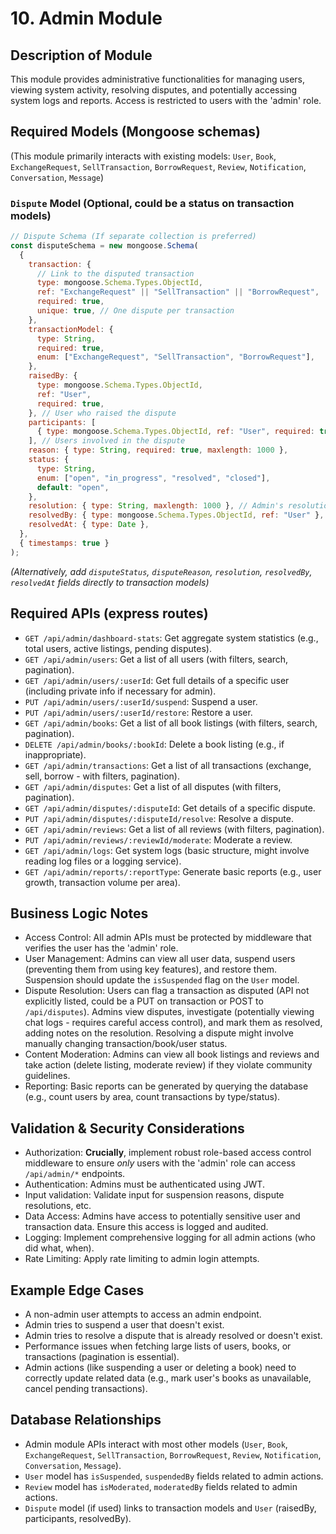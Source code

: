 # 10. Admin Module

## Description of Module

This module provides administrative functionalities for managing users, viewing system activity, resolving disputes, and potentially accessing system logs and reports. Access is restricted to users with the 'admin' role.

## Required Models (Mongoose schemas)

(This module primarily interacts with existing models: `User`, `Book`, `ExchangeRequest`, `SellTransaction`, `BorrowRequest`, `Review`, `Notification`, `Conversation`, `Message`)

### `Dispute` Model (Optional, could be a status on transaction models)

```javascript
// Dispute Schema (If separate collection is preferred)
const disputeSchema = new mongoose.Schema(
  {
    transaction: {
      // Link to the disputed transaction
      type: mongoose.Schema.Types.ObjectId,
      ref: "ExchangeRequest" || "SellTransaction" || "BorrowRequest",
      required: true,
      unique: true, // One dispute per transaction
    },
    transactionModel: {
      type: String,
      required: true,
      enum: ["ExchangeRequest", "SellTransaction", "BorrowRequest"],
    },
    raisedBy: {
      type: mongoose.Schema.Types.ObjectId,
      ref: "User",
      required: true,
    }, // User who raised the dispute
    participants: [
      { type: mongoose.Schema.Types.ObjectId, ref: "User", required: true },
    ], // Users involved in the dispute
    reason: { type: String, required: true, maxlength: 1000 },
    status: {
      type: String,
      enum: ["open", "in_progress", "resolved", "closed"],
      default: "open",
    },
    resolution: { type: String, maxlength: 1000 }, // Admin's resolution notes
    resolvedBy: { type: mongoose.Schema.Types.ObjectId, ref: "User" }, // Admin user ID
    resolvedAt: { type: Date },
  },
  { timestamps: true }
);
```

_(Alternatively, add `disputeStatus`, `disputeReason`, `resolution`, `resolvedBy`, `resolvedAt` fields directly to transaction models)_

## Required APIs (express routes)

- `GET /api/admin/dashboard-stats`: Get aggregate system statistics (e.g., total users, active listings, pending disputes).
- `GET /api/admin/users`: Get a list of all users (with filters, search, pagination).
- `GET /api/admin/users/:userId`: Get full details of a specific user (including private info if necessary for admin).
- `PUT /api/admin/users/:userId/suspend`: Suspend a user.
- `PUT /api/admin/users/:userId/restore`: Restore a user.
- `GET /api/admin/books`: Get a list of all book listings (with filters, search, pagination).
- `DELETE /api/admin/books/:bookId`: Delete a book listing (e.g., if inappropriate).
- `GET /api/admin/transactions`: Get a list of all transactions (exchange, sell, borrow - with filters, pagination).
- `GET /api/admin/disputes`: Get a list of all disputes (with filters, pagination).
- `GET /api/admin/disputes/:disputeId`: Get details of a specific dispute.
- `PUT /api/admin/disputes/:disputeId/resolve`: Resolve a dispute.
- `GET /api/admin/reviews`: Get a list of all reviews (with filters, pagination).
- `PUT /api/admin/reviews/:reviewId/moderate`: Moderate a review.
- `GET /api/admin/logs`: Get system logs (basic structure, might involve reading log files or a logging service).
- `GET /api/admin/reports/:reportType`: Generate basic reports (e.g., user growth, transaction volume per area).

## Business Logic Notes

- Access Control: All admin APIs must be protected by middleware that verifies the user has the 'admin' role.
- User Management: Admins can view all user data, suspend users (preventing them from using key features), and restore them. Suspension should update the `isSuspended` flag on the `User` model.
- Dispute Resolution: Users can flag a transaction as disputed (API not explicitly listed, could be a PUT on transaction or POST to `/api/disputes`). Admins view disputes, investigate (potentially viewing chat logs - requires careful access control), and mark them as resolved, adding notes on the resolution. Resolving a dispute might involve manually changing transaction/book/user status.
- Content Moderation: Admins can view all book listings and reviews and take action (delete listing, moderate review) if they violate community guidelines.
- Reporting: Basic reports can be generated by querying the database (e.g., count users by area, count transactions by type/status).

## Validation & Security Considerations

- Authorization: **Crucially**, implement robust role-based access control middleware to ensure _only_ users with the 'admin' role can access `/api/admin/*` endpoints.
- Authentication: Admins must be authenticated using JWT.
- Input validation: Validate input for suspension reasons, dispute resolutions, etc.
- Data Access: Admins have access to potentially sensitive user and transaction data. Ensure this access is logged and audited.
- Logging: Implement comprehensive logging for all admin actions (who did what, when).
- Rate Limiting: Apply rate limiting to admin login attempts.

## Example Edge Cases

- A non-admin user attempts to access an admin endpoint.
- Admin tries to suspend a user that doesn't exist.
- Admin tries to resolve a dispute that is already resolved or doesn't exist.
- Performance issues when fetching large lists of users, books, or transactions (pagination is essential).
- Admin actions (like suspending a user or deleting a book) need to correctly update related data (e.g., mark user's books as unavailable, cancel pending transactions).

## Database Relationships

- Admin module APIs interact with most other models (`User`, `Book`, `ExchangeRequest`, `SellTransaction`, `BorrowRequest`, `Review`, `Notification`, `Conversation`, `Message`).
- `User` model has `isSuspended`, `suspendedBy` fields related to admin actions.
- `Review` model has `isModerated`, `moderatedBy` fields related to admin actions.
- `Dispute` model (if used) links to transaction models and `User` (raisedBy, participants, resolvedBy).
